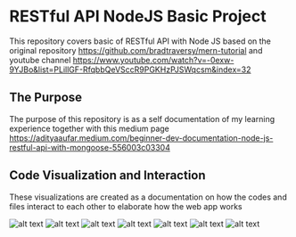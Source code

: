 # RESTful API NodeJS Basic Project
This repository covers basic of RESTful API with Node JS based on the original repository https://github.com/bradtraversy/mern-tutorial and youtube channel https://www.youtube.com/watch?v=-0exw-9YJBo&list=PLillGF-RfqbbQeVSccR9PGKHzPJSWqcsm&index=32

## The Purpose
The purpose of this repository is as a self documentation of my learning experience together with this medium page https://adityaaufar.medium.com/beginner-dev-documentation-node-js-restful-api-with-mongoose-556003c03304


## Code Visualization and Interaction
These visualizations are created as a documentation on how the codes and files interact to each other to elaborate how the web app works

![alt text](https://miro.medium.com/max/1050/1*lpu5gT1exuvBCvymG1N7kA.png)
![alt text](https://miro.medium.com/max/1050/1*VVeZbToPfUoSgJrxhBqccQ.png)
![alt text](https://miro.medium.com/max/1050/1*-mOMBARneNiDZUsGf4OBDw.png)
![alt text](https://miro.medium.com/max/1050/1*Udj3vlvHZgSxXeCgzabRAw.png)
![alt text](https://miro.medium.com/max/1050/1*vzN2g2L_ZRkDv9lAAH_cTg.png)
![alt text](https://miro.medium.com/max/1050/1*WzFxsvwbTFb7Ia7qAxHq8Q.png)
![alt text](https://miro.medium.com/max/1050/1*I7SClKOPGIw4rsz0RrLC-Q.png)
